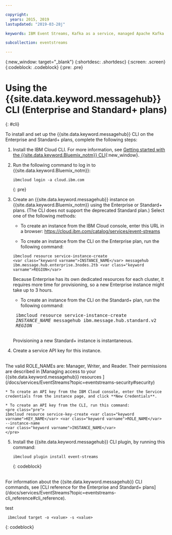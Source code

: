 ```yaml
---

copyright:
  years: 2015, 2019
lastupdated: "2019-03-28j"

keywords: IBM Event Streams, Kafka as a service, managed Apache Kafka

subcollection: eventstreams

---
```


{:new_window: target="_blank"}
{:shortdesc: .shortdesc}
{:screen: .screen}
{:codeblock: .codeblock}
{:pre: .pre}

# Using the {{site.data.keyword.messagehub}} CLI (Enterprise and Standard+ plans)
{: #cli}

To install and set up the  {{site.data.keyword.messagehub}} CLI on the Enterprise and Standard+ plans, complete the following steps:

1. Install the IBM Cloud CLI. For more information, see [Getting started with the {{site.data.keyword.Bluemix_notm}} CLI](/docs/cli?topic=cloud-cli-ibmcloud-cli#ibmcloud-cli){:new_window}.

2. Run the following command to log in to {{site.data.keyword.Bluemix_notm}}:
    ```
    ibmcloud login -a cloud.ibm.com
    ```
    {: pre}

3. Create an {{site.data.keyword.messagehub}} instance on {{site.data.keyword.Bluemix_notm}} using the Enterprise or Standard+ plans. (The CLI does not support the deprecated Standard plan.) Select one of the following methods:

    * To create an instance from the IBM Cloud console, enter this URL in a browser: https://cloud.ibm.com/catalog/services/event-streams

    * To create an instance from the CLI on the Enterprise plan, run the following command:
    ```
    ibmcloud resource service-instance-create 
    <var class="keyword varname">INSTANCE_NAME</var> messagehub 
    ibm.message.hub.enterprise.3nodes.2tb <var class="keyword varname">REGION</var>
    ```
    
    Because Enterprise has its own dedicated resources for each cluster, it requires more time for provisioning, so a new Enterprise instance might take up to 3 hours.
    
    * To create an instance from the CLI on the Standard+ plan, run the following command:

    <pre class="pre">
    ibmcloud resource service-instance-create
    <var class="keyword varname">INSTANCE_NAME</var> messagehub ibm.message.hub.standard.v2
    <var class="keyword varname">REGION</var>
    </pre>
    Provisioning a new Standard+ instance is instantaneous.
    
4. Create a service API key for this instance. 
<br/>
The valid ROLE_NAMEs are: Manager, Writer, and Reader. Their permissions are described in [Managing access to your {{site.data.keyword.messagehub}} resources ](/docs/services/EventStreams?topic=eventstreams-security#security)

    * To create an API key from the IBM Cloud console, enter the Service credentials from the instance page, and click **New Credentials**.

    * To create an API key from the CLI, run this command:
    <pre class="pre">
    ibmcloud resource service-key-create <var class="keyword varname">KEY_NAME</var> <var class="keyword varname">ROLE_NAME</var>
    --instance-name
    <var class="keyword varname">INSTANCE_NAME</var>
    </pre>
5. Install the {{site.data.keyword.messagehub}} CLI plugin, by running this command:
    ```
    ibmcloud plugin install event-streams
    ```
    {: codeblock}

<br/>
For information about the {{site.data.keyword.messagehub}} CLI commands, see [CLI reference for the Enterprise and Standard+ plans](/docs/services/EventStreams?topic=eventstreams-cli_reference#cli_reference).
 

 test
 ```
  ibmcloud target -o <value> -s <value>
  ```
  {: codeblock}






